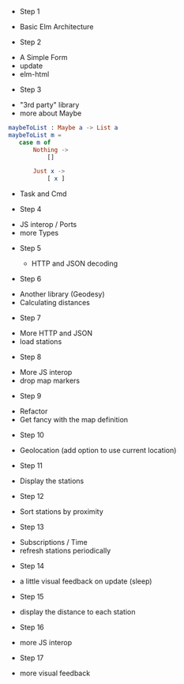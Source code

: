 * Step 1
 - Basic Elm Architecture

* Step 2
 - A Simple Form
 - update
 - elm-html

* Step 3
 - "3rd party" library
 - more about Maybe
 ```elm
maybeToList : Maybe a -> List a
maybeToList m =
    case m of
        Nothing ->
            []

        Just x ->
            [ x ]
```

 - Task and Cmd

* Step 4
 - JS interop / Ports
 - more Types

* Step 5
  - HTTP and JSON decoding

* Step 6
 - Another library (Geodesy)
 - Calculating distances

* Step 7
 - More HTTP and JSON
 - load stations

* Step 8
 - More JS interop
 - drop map markers

* Step 9
 - Refactor
 - Get fancy with the map definition

* Step 10
 - Geolocation (add option to use current location)

* Step 11
 - Display the stations

* Step 12
 - Sort stations by proximity

* Step 13
 - Subscriptions / Time
 - refresh stations periodically

* Step 14
 - a little visual feedback on update (sleep)

* Step 15
 - display the distance to each station

* Step 16
 - more JS interop

* Step 17
 - more visual feedback
